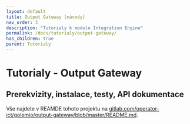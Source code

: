 ```yaml
---
layout: default
title: Output Gateway [návody]
nav_order: 3
description: "Tutorialy k modulu Integration Engine"
permalink: /docs/tutorialy/output-gateway/
has_children: true
parent: Tutorialy
---
```


# Tutorialy - Output Gateway

## Prerekvizity, instalace, testy, API dokumentace

Vše najdete v REAMDE tohoto projektu na [gitlab.com/operator-ict/golemio/output-gateway/blob/master/README.md](//gitlab.com/operator-ict/golemio/output-gateway/blob/master/README.md).